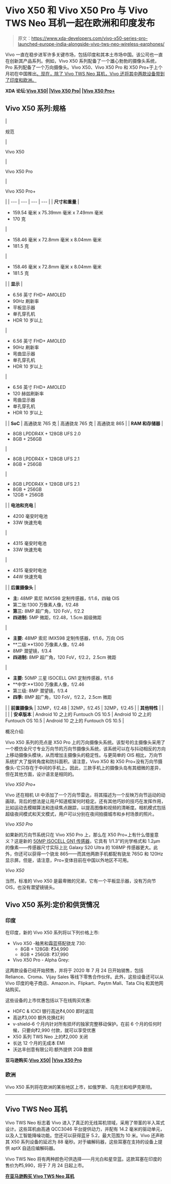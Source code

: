 # Vivo X50 和 Vivo X50 Pro 与 Vivo TWS Neo 耳机一起在欧洲和印度发布

> 原文：<https://www.xda-developers.com/vivo-x50-series-pro-launched-europe-india-alongside-vivo-tws-neo-wireless-earphones/>

Vivo 一直在稳步进军许多关键市场，包括印度和其本土市场中国。该公司也一直在创新其产品系列。例如，Vivo X50 系列配备了一个雄心勃勃的摄像头系统，Pro 系列配备了一个万向摄像头。Vivo X50、Vivo X50 Pro 和 X50 Pro+于上个月初在中国推出[。现在，除了 Vivo TWS Neo 耳机，Vivo 还将其中两款设备带到了印度和欧洲。](https://www.xda-developers.com/vivo-x50-pro-plus-series-unveiled-50mp-gimbal-camera-system-120hz-display-snapdragon-865-china-launch/)

**XDA 论坛:[Vivo X50](https://forum.xda-developers.com/vivo-x50)| |[Vivo X50 Pro](https://forum.xda-developers.com/vivo-x50-pro)| |[Vivo X50 Pro+](https://forum.xda-developers.com/vivo-x50-pro-plus)**

## Vivo X50 系列:规格

| 

规范

 | 

Vivo X50

 | 

Vivo X50 Pro

 | 

Vivo X50 Pro+

 |
| --- | --- | --- | --- |
| **尺寸和重量** | 

*   159.54 毫米 x 75.39mm 毫米 x 7.49mm 毫米
*   170 克

 | 

*   158.46 毫米 x 72.8mm 毫米 x 8.04mm 毫米
*   181.5 克

 | 

*   158.46 毫米 x 72.8mm 毫米 x 8.04mm 毫米
*   181.5 克

 |
| **显示** | 

*   6.56 英寸 FHD+ AMOLED
*   90Hz 刷新率
*   平板显示器
*   单孔穿孔机
*   HDR 10 岁以上

 | 

*   6.56 英寸 FHD+ AMOLED
*   90Hz 刷新率
*   弯曲显示器
*   单孔穿孔机
*   HDR 10 岁以上

 | 

*   6.56 英寸 FHD+ AMOLED
*   120 赫兹刷新率
*   弯曲显示器
*   单孔穿孔机
*   HDR 10 岁以上

 |
| **SoC** | 高通骁龙 765 克 | 高通骁龙 765 克 | 高通骁龙 865 |
| **RAM 和存储器** | 

*   8GB LPDDR4X + 128GB UFS 2.0
*   8GB + 256GB

 | 

*   8GB LPDDR4X + 128GB UFS 2.1
*   8GB + 256GB

 | 

*   8GB LPDDR4X + 128GB UFS 2.1
*   8GB + 256GB
*   12GB + 256GB

 |
| **电池和充电** | 

*   4200 毫安时电池
*   33W 快速充电

 | 

*   4315 毫安时电池
*   33W 快速充电

 | 

*   4315 毫安时电池
*   44W 快速充电

 |
| **后置摄像头** | 

*   **主:** 48MP 索尼 IMX598 定制传感器，f/1.6，四轴 OIS
*   第二张:1300 万像素人像，f/2.48
*   **第三:** 8MP 超广角，120 FoV，f/2.2
*   **四进制:** 5MP 微距，f/2.48，1.5cm 超级微距

 | 

*   **主要:** 48MP 索尼 IMX598 定制传感器，f/1.6，万向 OIS
*   **二级:**1300 万像素人像，f/2.46
*   8MP 潜望镜，f/3.4
*   **四进制:** 8MP 超广角，120 FoV，f/2.2，2.5cm 微距

 | 

*   **主要:** 50MP 三星 ISOCELL GN1 定制传感器，f/1.6
*   **中学:**1300 万像素人像，f/2.46
*   第三级: 8MP 潜望镜，f/3.4
*   **四季:** 8MP 超广角，120 FoV，f/2.2，2.5cm 微距

 |
| **前置摄像头** | 32MP，f/2.48 | 32MP，f/2.45 | 32MP，f/2.45 |
| **其他特性** |  |  |  |
| **安卓版本** | Android 10 之上的 Funtouch OS 10.5 | Android 10 之上的 Funtouch OS 10.5 | Android 10 之上的 Funtouch OS 10.5 |

概况介绍:

Vivo X50 系列的亮点是 X50 Pro 上的万向摄像头系统。该型号的主摄像头采用了一个模仿全尺寸专业万向节的万向节摄像头系统，该系统可以在与抖动相反的方向上移动摄像头模块，从而增加主摄像头的稳定性。与更简单的 OIS 相比，万向节系统扩大了旋转角度和防抖面积。请注意，Vivo X50 和 X50 Pro+没有万向节摄像头-它只存在于中间的手机上。因此，三款手机上的摄像头岛有其细微的差异，但在其他方面，设计语言是相同的。

*Vivo X50 Pro+*

Vivo 还在相机 UI 中添加了一个万向节雷达，将其描述为一个反映万向节运动的动画球。背后的想法是让用户知道框架何时稳定。还有其他巧妙的技巧在发挥作用，比如运动去模糊算法和连续焦点跟踪，以提高图像和视频的清晰度。相机模式包括超级夜间模式和天文模式，用户可以分别在夜间拍摄城市和乡村场景的照片。

*Vivo X50 Pro*

如果新的万向节系统只在 Vivo X50 Pro 上，那么在 X50 Pro+上有什么借鉴意义？这是新的 [50MP ISOCELL GN1 传感器](https://www.xda-developers.com/samsung-50mp-isocell-gn1-image-sensor-dual-pixel-autofocus/)，它具有 1/1.3”的光学格式和 1.2μm 的像素——传感器尺寸实际上比 Galaxy S20 Ultra 的 108MP 传感器更大。此外，你还可以获得一个骁龙 865——而其他两款手机都配有骁龙 765G 和 120Hz 显示屏。但是，请注意，Pro+变体目前在中国以外地区不可用。

*Vivo X50*

当然，标准的 Vivo X50 是最卑微的兄弟，它有一个平板显示器，没有万向节 OIS，也没有潜望镜镜头。

## Vivo X50 系列:定价和供货情况

### 印度

在印度，新的 Vivo X50 系列将以下列价格上市:

*   Vivo X50 -釉黑和霜蓝搭配骁龙 730:
    *   8GB + 128GB: ₹34,990
    *   8GB + 256GB: ₹37,990
*   Vivo X50 Pro - Alpha Grey:

这两款设备已经开始预售，并将于 2020 年 7 月 24 日开始销售，包括 Reliance、Croma、Vijay Sales 等线下零售合作伙伴。此外，这些设备还可以从 Vivo 印度的电子商店、Amazon.in、Flipkart、Paytm Mall、Tata Cliq 和其他网站购买。

这些设备的上市优惠包括以下在线购买优惠:

*   HDFC & ICICI 银行高达₹4,000 即时返现
*   高达₹3,000 额外兑换红利
*   v-shield–6 个月内针对所有损坏的独家完整移动保护。在前 6 个月的任何时候，只要向₹2,990 付款，就可以享受优惠
*   X50 系列 TWS Neo 上的₹2,000 关闭
*   长达 12 个月的无成本 EMI
*   沃达丰创意有限公司:额外提供 2GB 数据

**亚马逊购买:[Vivo X50](http://amazon.in/Vivo-Storage-Additional-Exchange-Offers/dp/B089MTTMC7/?tag=xdaportalin-21)| |[Vivo X50 Pro](https://www.amazon.in/Vivo-Storage-Additional-Exchange-Offers/dp/B089MRYGSV/?tag=xdaportalin-21)**

### 欧洲

Vivo X50 系列将在欧洲的某些地区上市，如俄罗斯、乌克兰和哈萨克斯坦。

* * *

## Vivo TWS Neo 耳机

Vivo TWS Neo 标志着 Vivo 进入了真正的无线耳机领域，采用了带茎的半入耳式设计。这些耳机由高通 QCC3046 平台提供动力，并配有 14.2 毫米的驱动单元，以及人工智能降噪功能。您还可以获得蓝牙 5.2，最大范围为 10 米。Vivo 还声称其 X50 系列设备的延迟为 88 毫秒。对于编解码器，这些耳塞在支持的设备上提供 aptX 自适应编解码器。

Vivo TWS Neo 将有两种颜色可供选择——月光白和星空蓝。这款耳塞在印度的售价为₹5,990，将于 7 月 24 日起上市。

**[在亚马逊购买 Vivo TWS Neo 耳机](https://www.amazon.in/vivo-TWS-Earphones-Starry-Blue/dp/B08CYPJTVV/?tag=xdaportalin-21)**